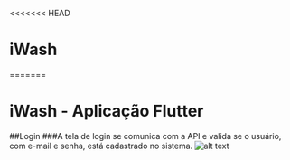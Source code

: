 <<<<<<< HEAD
# iWash
=======
# iWash - Aplicação Flutter

##Login
###A tela de login se comunica com a API e valida se o usuário, com e-mail e senha, está cadastrado no sistema.
![alt text](https://ibb.co/zbfTvcq)
